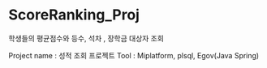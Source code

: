 # ScoreRanking_Proj
학생들의 평균점수와 등수, 석차 , 장학금 대상자 조회


Project name : 성적 조회 프로젝트
Tool : Miplatform, plsql, Egov(Java Spring)
